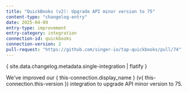 ```yaml
---
title: "QuickBooks (v2): Upgrade API minor version to 75"
content-type: "changelog-entry"
date: 2025-04-09
entry-type: improvement
entry-category: integration
connection-id: quickbooks
connection-version: 2
pull-request: "https://github.com/singer-io/tap-quickbooks/pull/74"
---
```

{ site.data.changelog.metadata.single-integration | flatify }

We've improved our { this-connection.display_name } (v{ this-connection.this-version }) integration to upgrade API minor version to 75.